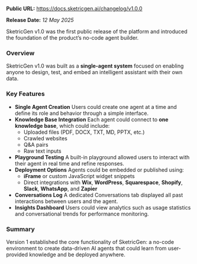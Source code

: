 **Public URL:** https://docs.sketricgen.ai/changelog/v1.0.0

**Release Date:** _12 May 2025_

SketricGen v1.0 was the first public release of the platform and introduced the foundation of the product’s no-code agent builder.

### Overview

SketricGen v1.0 was built as a **single-agent system** focused on enabling anyone to design, test, and embed an intelligent assistant with their own data.

### Key Features

- **Single Agent Creation**
  Users could create one agent at a time and define its role and behavior through a simple interface.
- **Knowledge Base Integration**
  Each agent could connect to **one knowledge base**, which could include:
  - Uploaded files (PDF, DOCX, TXT, MD, PPTX, etc.)
  - Crawled websites
  - Q&A pairs
  - Raw text inputs
- **Playground Testing**
  A built-in playground allowed users to interact with their agent in real time and refine responses.
- **Deployment Options**
  Agents could be embedded or published using:
  - **iFrame** or custom JavaScript widget snippets
  - Direct integrations with **Wix**, **WordPress**, **Squarespace**, **Shopify**, **Slack**, **WhatsApp**, and **Zapier**
- **Conversations Log**
  A dedicated Conversations tab displayed all past interactions between users and the agent.
- **Insights Dashboard**
  Users could view analytics such as usage statistics and conversational trends for performance monitoring.

### Summary

Version 1 established the core functionality of SketricGen: a no-code environment to create data-driven AI agents that could learn from user-provided knowledge and be deployed anywhere.
